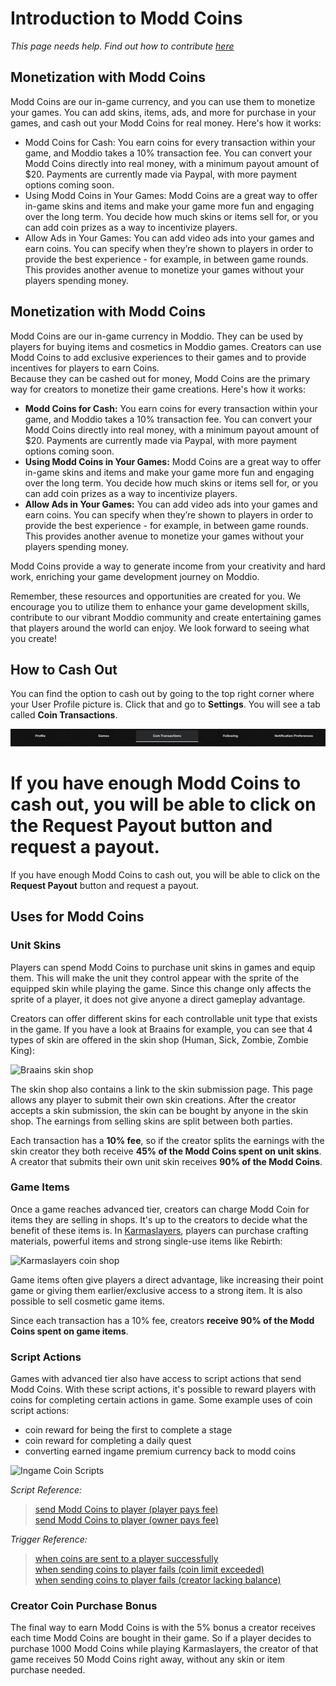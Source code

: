 # Introduction to Modd Coins

*This page needs help. Find out how to contribute [here](../../how-to-contribute.md)*
## Monetization with Modd Coins

Modd Coins are our in-game currency, and you can use them to monetize your games. You can add skins, items, ads, and more for purchase in your games, and cash out your Modd Coins for real money. Here's how it works:

- Modd Coins for Cash: You earn coins for every transaction within your game, and Moddio takes a 10% transaction fee. You can convert your Modd Coins directly into real money, with a minimum payout amount of $20. Payments are currently made via Paypal, with more payment options coming soon.
- Using Modd Coins in Your Games: Modd Coins are a great way to offer in-game skins and items and make your game more fun and engaging over the long term. You decide how much skins or items sell for, or you can add coin prizes as a way to incentivize players.
- Allow Ads in Your Games: You can add video ads into your games and earn coins. You can specify when they’re shown to players in order to provide the best experience - for example, in between game rounds. This provides another avenue to monetize your games without your players spending money.


## Monetization with Modd Coins

Modd Coins are our in-game currency in Moddio. They can be used by players for buying items and cosmetics in Moddio games. Creators can use Modd Coins to add exclusive experiences to their games and to provide incentives for players to earn Coins.  
Because they can be cashed out for money, Modd Coins are the primary way for creators to monetize their game creations. Here's how it works:

- **Modd Coins for Cash:** You earn coins for every transaction within your game, and Moddio takes a 10% transaction fee. You can convert your Modd Coins directly into real money, with a minimum payout amount of $20. Payments are currently made via Paypal, with more payment options coming soon.
- **Using Modd Coins in Your Games:** Modd Coins are a great way to offer in-game skins and items and make your game more fun and engaging over the long term. You decide how much skins or items sell for, or you can add coin prizes as a way to incentivize players.
- **Allow Ads in Your Games:** You can add video ads into your games and earn coins. You can specify when they’re shown to players in order to provide the best experience - for example, in between game rounds. This provides another avenue to monetize your games without your players spending money.

Modd Coins provide a way to generate income from your creativity and hard work, enriching your game development journey on Moddio.

Remember, these resources and opportunities are created for you. We encourage you to utilize them to enhance your game development skills, contribute to our vibrant Moddio community and create entertaining games that players around the world can enjoy. We look forward to seeing what you create!

## How to Cash Out
You can find the option to cash out by going to the top right corner where your User Profile picture is. Click that and go to **Settings**. You will see a tab called **Coin Transactions**.

![Coin Transactions Tab](../img/coins/settings_coins_tab.png)

If you have enough Modd Coins to cash out, you will be able to click on the **Request Payout** button and request a payout.
=======
If you have enough Modd Coins to cash out, you will be able to click on the **Request Payout** button and request a payout.




## Uses for Modd Coins

### Unit Skins

Players can spend Modd Coins to purchase unit skins in games and equip them. This will make the unit they control appear with the sprite of the equipped skin while playing the game. Since this change only affects the sprite of a player, it does not give anyone a direct gameplay advantage. 

Creators can offer different skins for each controllable unit type that exists in the game. If you have a look at Braains for example, you can see that 4 types of skin are offered in the skin shop (Human, Sick, Zombie, Zombie King):

![Braains skin shop](../../img/coins/skinshop.png)

The skin shop also contains a link to the skin submission page. This page allows any player to submit their own skin creations. After the creator accepts a skin submission, the skin can be bought by anyone in the skin shop. The earnings from selling skins are split between both parties. 

Each transaction has a **10% fee**, so if the creator splits the earnings with the skin creator they both receive **45% of the Modd Coins spent on unit skins**. A creator that submits their own unit skin receives **90% of the Modd Coins**. 

### Game Items

Once a game reaches advanced tier, creators can charge Modd Coin for items they are selling in shops. It's up to the creators to decide what the benefit of these items is. In [Karmaslayers](https://www.modd.io/play/karmaslayers), players can purchase crafting materials, powerful items and strong single-use items like Rebirth:

![Karmaslayers coin shop](../../img/coins/coinshop.png)

Game items often give players a direct advantage, like increasing their point game or giving them earlier/exclusive access to a strong item. It is also possible to sell cosmetic game items.

Since each transaction has a 10% fee, creators **receive 90% of the Modd Coins spent on game items**. 

### Script Actions

Games with advanced tier also have access to script actions that send Modd Coins. With these script actions, it's possible to reward players with coins for completing certain actions in game. Some example uses of coin script actions:
* coin reward for being the first to complete a stage  
* coin reward for completing a daily quest  
* converting earned ingame premium currency back to modd coins

![Ingame Coin Scripts](../../img/coins/coinscript.png)

*Script Reference:*   
> [send Modd Coins to player (player pays fee)](https://www.modd.io/docs/functions/sendCoinsToPlayer)  
> [send Modd Coins to player (owner pays fee)](https://www.modd.io/docs/functions/sendCoinsToPlayer2)  

*Trigger Reference:*  
> [when coins are sent to a player successfully](https://www.modd.io/docs/triggers/sendCoinsSuccess)  
> [when sending coins to player fails (coin limit exceeded)](https://www.modd.io/docs/triggers/coinSendFailureDueToDailyLimit)  
> [when sending coins to player fails (creator lacking balance)](https://www.modd.io/docs/triggers/coinSendFailureDueToDailyLimit)  

### Creator Coin Purchase Bonus

The final way to earn Modd Coins is with the 5% bonus a creator receives each time Modd Coins are bought in their game. So if a player decides to purchase 1000 Modd Coins while playing Karmaslayers, the creator of that game receives 50 Modd Coins right away, without any skin or item purchase needed.